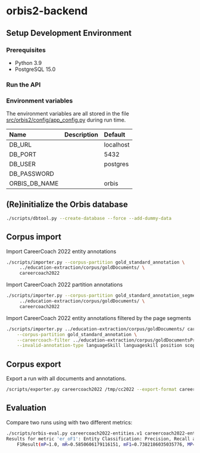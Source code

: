 # orbis2-backend

## Setup Development Environment

### Prerequisites

- Python 3.9
- PostgreSQL 15.0

### Run the API


### Environment variables

The environment variables are all stored in the file [src/orbis2/config/app_config.py](src/orbis2/config/app_config.py) during run time.

| Name                        | Description           | Default            |
| :----                       |:----------------------|:-------------------|
| DB_URL                      |                       | localhost          |
| DB_PORT                     |                       | 5432               |
| DB_USER                     |                       | postgres           |
| DB_PASSWORD                 |                       |                    |
| ORBIS_DB_NAME               |                       | orbis              |


## (Re)initialize the Orbis database

```bash
./scripts/dbtool.py --create-database --force --add-dummy-data
```

## Corpus import

Import CareerCoach 2022 entity annotations
```bash
./scripts/importer.py --corpus-partition gold_standard_annotation \
     ../education-extraction/corpus/goldDocuments/ \
     careercoach2022  
```

Import CareerCoach 2022 partition annotations
```bash
./scripts/importer.py --corpus-partition gold_standard_annotation_segmentation \
     ../education-extraction/corpus/goldDocuments/ \
     careercoach2022
```

Import CareerCoach 2022 entity annotations filtered by the page segments
```bash
./scripts/importer.py ../education-extraction/corpus/goldDocuments/ careercoach2022 \
    --corpus-partition gold_standard_annotation \
    --careercoach-filter ../education-extraction/corpus/goldDocumentsPre/ \
    --invalid-annotation-type languageSkill languageskill position scope school softskill industry sco
```

## Corpus export

Export a run with all documents and annotations.
```bash
/scripts/exporter.py careercoach2022 /tmp/cc2022 --export-format careercoach2022
```

## Evaluation

Compare two runs using with two different metrics:

```bash
./scripts/orbis-eval.py careercoach2022-entities.v1 careercoach2022-entities.v0 --metrics el_oF1
Results for metric 'er_oF1': Entity Classification: Precision, Recall and F1; overlapping matching.
    F1Result(mP=1.0, mR=0.5850606179116151, mF1=0.7382186035035776, MP=0.9636363636363636, MR=0.566183898888596, MF1=0.6802433858599718)
```
